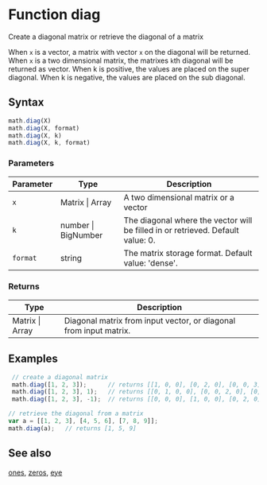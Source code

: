 # Function diag

Create a diagonal matrix or retrieve the diagonal of a matrix

When `x` is a vector, a matrix with vector `x` on the diagonal will be returned.
When `x` is a two dimensional matrix, the matrixes `k`th diagonal will be returned as vector.
When k is positive, the values are placed on the super diagonal.
When k is negative, the values are placed on the sub diagonal.


## Syntax

```js
math.diag(X)
math.diag(X, format)
math.diag(X, k)
math.diag(X, k, format)
```

### Parameters

Parameter | Type | Description
--------- | ---- | -----------
`x` | Matrix &#124; Array | A two dimensional matrix or a vector
`k` | number &#124; BigNumber | The diagonal where the vector will be filled in or retrieved. Default value: 0.
`format` | string | The matrix storage format. Default value: 'dense'.

### Returns

Type | Description
---- | -----------
Matrix &#124; Array | Diagonal matrix from input vector, or diagonal from input matrix.


## Examples

```js
 // create a diagonal matrix
 math.diag([1, 2, 3]);      // returns [[1, 0, 0], [0, 2, 0], [0, 0, 3]]
 math.diag([1, 2, 3], 1);   // returns [[0, 1, 0, 0], [0, 0, 2, 0], [0, 0, 0, 3]]
 math.diag([1, 2, 3], -1);  // returns [[0, 0, 0], [1, 0, 0], [0, 2, 0], [0, 0, 3]]

// retrieve the diagonal from a matrix
var a = [[1, 2, 3], [4, 5, 6], [7, 8, 9]];
math.diag(a);   // returns [1, 5, 9]
```


## See also

[ones](ones.md),
[zeros](zeros.md),
[eye](eye.md)


<!-- Note: This file is automatically generated from source code comments. Changes made in this file will be overridden. -->
